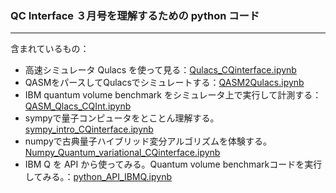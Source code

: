 ### QC Interface ３月号を理解するための python コード
----

含まれているもの：

 * 高速シミュレータ Qulacs を使って見る：[Qulacs_CQinterface.ipynb](https://github.com/keisukefujii/CQInterface2019/blob/master/Qulacs_CQinterface.ipynb)
 * QASMをパースしてQulacsでシミュレートする：[QASM2Qulacs.ipynb](https://github.com/keisukefujii/CQInterface2019/blob/master/QASM2Qulacs.ipynb)
 * IBM quantum volume benchmark をシミュレータ上で実行して計測する：[QASM_Qlacs_CQInt.ipynb](https://github.com/keisukefujii/CQInterface2019/blob/master/QASM_Qlacs_CQInt.ipynb)
 * sympyで量子コンピュータをとことん理解する。[sympy_intro_CQinterface.ipynb](https://github.com/keisukefujii/CQInterface2019/blob/master/sympy_intro_CQinterface.ipynb)
 * numpyで古典量子ハイブリッド変分アルゴリズムを体験する。[Numpy_Quantum_variational_CQinterface.ipynb](https://github.com/keisukefujii/CQInterface2019/blob/master/Numpy_Quantum_variational_CQinterface.ipynb)
 * IBM Q を API から使ってみる。Quantum volume benchmarkコードを実行してみる。：[python_API_IBMQ.ipynb](https://github.com/keisukefujii/CQInterface2019/blob/master/python_API_IBMQ.ipynb)
